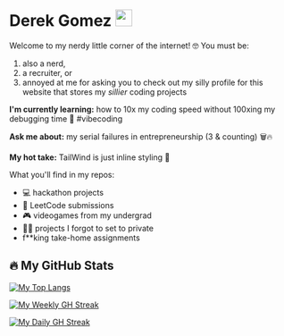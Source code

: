 # Derek Gomez <img src="https://raw.githubusercontent.com/MartinHeinz/MartinHeinz/master/wave.gif" width="30px">

Welcome to my nerdy little corner of the internet! 🤓 You must be: 
1. also a nerd,
2. a recruiter, or
3. annoyed at me for asking you to check out my silly profile for this website that stores my *sillier* coding projects

<!-- **I'm passionate about:** 🤖automation, ⚡productivity, 🧠 learning efficiency, 🌏foreign languages, and 🎓education as a vehicle for social justice -->

**I'm currently learning:** how to 10x my coding speed without 100xing my debugging time 🫠 #vibecoding

**Ask me about:** my serial failures in entrepreneurship (3 & counting) 🗑️🔥

**My hot take:** TailWind is just inline styling 🫢

What you'll find in my repos:
- 💻 hackathon projects
- 🧩 LeetCode submissions
- 🎮 videogames from my undergrad
- 🤦‍♂️ projects I forgot to set to private
- f**king take-home assignments


<!-- ![My Skills](https://go-skill-icons.vercel.app/api/icons?i=python,ts,js,react,next,html,css,chromedevtools,playwright,cs) -->

## 🔥 My GitHub Stats

<!-- [![My GH Stats](https://github-readme-stats.vercel.app/api?username=GomezDerek&show_icons=true&theme=dark&rank_icon=github)](https://github-readme-stats.vercel.app) -->

[![My Top Langs](https://github-readme-stats.vercel.app/api/top-langs/?username=GomezDerek&theme=github_dark_dimmed&layout=donut&hide=G-Code,ShaderLab,HLSL,Mathematica)](https://github-readme-stats.vercel.app)

[![My Weekly GH Streak](https://streak-stats.demolab.com?user=GomezDerek&theme=github-dark-dimmed&mode=weekly&hide_total_contributions=true&hide_longest_streak=true)](https://git.io/streak-stats)

[![My Daily GH Streak](https://streak-stats.demolab.com?user=GomezDerek&theme=github-dark-dimmed&mode=daily&hide_total_contributions=true)](https://git.io/streak-stats)